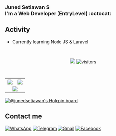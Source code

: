 ### Juned Setiawan S <br/> I'm a Web Developer (EntryLevel) :octocat:

## Activity
- Currently learning Node JS & Laravel
<br/>

<p align="center">
    <a href="https://github.com/JunedSetiawan"><img src="https://img.shields.io/badge/status-learning-brightgreen.svg"></a>
    <img src="https://visitor-badge.laobi.icu/badge?page_id=JunedSetiawan" alt="visitors"/>   
</p>
<br/>

<table>
<tr>
    <td><a href="https://github.com/JunedSetiawan"><img src="https://github-readme-stats.vercel.app/api?username=JunedSetiawan&count_private=true&show_icons=true&hide=stars,contribs&theme=radical"/></a></td>
    <td><a href="https://github.com/JunedSetiawan"><img src="http://github-readme-streak-stats.herokuapp.com?user=JunedSetiawan&theme=radical"/></a></td>
  </tr>
   <tr>
    <td colspan="2" align="center"><a href="https://github.com/JunedSetiawan"><img src="https://github-readme-stats.vercel.app/api/top-langs/?username=JunedSetiawan&langs_count=6&hide=html&exclude_repo=cem_clipnet&layout=compact&theme=radical"></a></td>
  </tr>
</table>

[![@junedsetiawan's Holopin board](https://holopin.io/api/user/board?user=junedsetiawan)](https://holopin.io/@junedsetiawan)

## Contact me
[![WhatsApp](https://img.shields.io/badge/WhatsApp-25D366?style=for-the-badge&logo=whatsapp&logoColor=white)](https://wa.me/6282365265904)
[![Telegram](https://img.shields.io/badge/Telegram-26A5E4?style=for-the-badge&logo=telegram&logoColor=white)](https://www.t.me/dontbotherm3)
[![Gmail](https://img.shields.io/badge/Gmail-EA4335?style=for-the-badge&logo=gmail&logoColor=white)](mailto:junedhayko502@gmail.com?subject=github_message)
[![Facebook](https://img.shields.io/badge/Facebook-1D52EB?style=for-the-badge&logo=facebook&logoColor=white)](https://facebook.com/juned.hayko/)



